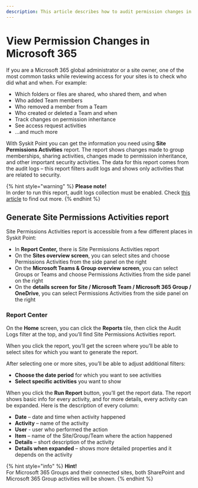 ```yaml
---
description: This article describes how to audit permission changes in your environment using Syskit Point.
---
```


# View Permission Changes in Microsoft 365

If you are a Microsoft 365 global administrator or a site owner, one of the most common tasks while reviewing access for your sites is to check who did what and when. For example:

* Which folders or files are shared, who shared them, and when
* Who added Team members
* Who removed a member from a Team
* Who created or deleted a Team and when
* Track changes on permission inheritance
* See access request activities
* …and much more

With Syskit Point you can get the information you need using **Site Permissions Activities** report. The report shows changes made to group memberships, sharing activities, changes made to permission inheritance, and other important security activities. The data for this report comes from the audit logs – this report filters audit logs and shows only activities that are related to security.

{% hint style="warning" %}
**Please note!**  
In order to run this report, audit logs collection must be enabled. Check [this article](../setup/configuration/customize/customize-audit-logs-collection.md) to find out more.
{% endhint %}

## Generate Site Permissions Activities report

Site Permissions Activities report is accessible from a few different places in Syskit Point:

* In **Report Center,** there is Site Permissions Activities report
* On the **Sites overview screen**, you can select sites and choose Permissions Activities from the side panel on the right
* On the **Microsoft Teams & Group overview screen**, you can select Groups or Teams and choose Permissions Activities from the side panel on the right
* On the **details screen for Site / Microsoft Team / Microsoft 365 Group / OneDrive**, you can select Permissions Activities from the side panel on the right

### **Report Center**

On the **Home** screen, you can click the **Reports** tile, then click the Audit Logs filter at the top, and you’ll find Site Permissions Activities report.

When you click the report, you’ll get the screen where you’ll be able to select sites for which you want to generate the report.

After selecting one or more sites, you’ll be able to adjust additional filters:

* **Choose the date period** for which you want to see activities
* **Select specific activities** you want to show

When you click the **Run Report** button, you’ll get the report data. The report shows basic info for every activity, and for more details, every activity can be expanded. Here is the description of every column:

* **Date** – date and time when activity happened
* **Activity** – name of the activity
* **User** - user who performed the action
* **Item** – name of the Site/Group/Team where the action happened
* **Details** – short description of the activity
* **Details when expanded** – shows more detailed properties and it depends on the activity

{% hint style="info" %}
**Hint!**  
For Microsoft 365 Groups and their connected sites, both SharePoint and Microsoft 365 Group activities will be shown.
{% endhint %}

